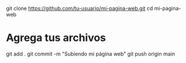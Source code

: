 git clone https://github.com/tu-usuario/mi-pagina-web.git
cd mi-pagina-web
# Agrega tus archivos
git add .
git commit -m "Subiendo mi página web"
git push origin main
